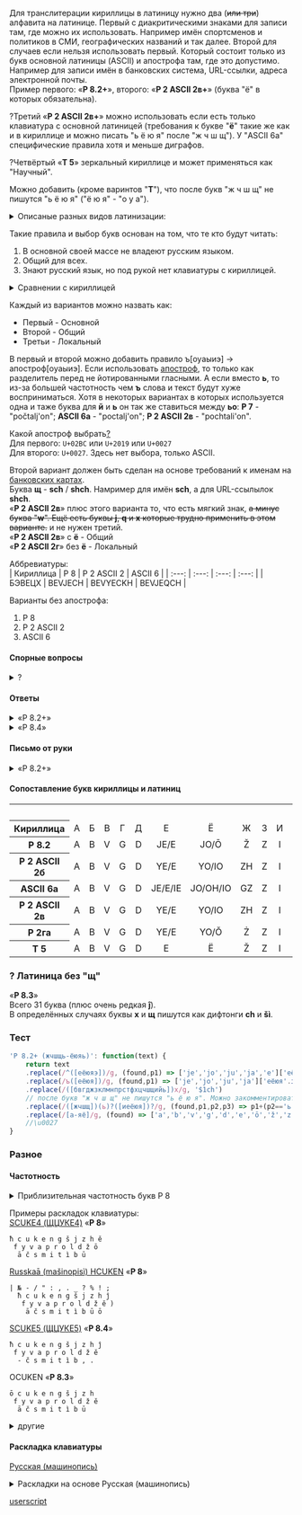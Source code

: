 Для транслитерации кириллицы в латиницу нужно два (~~или три~~) алфавита на латинице. Первый с диакритическими знаками для записи там, где можно их использовать. Например имён спортсменов и политиков в СМИ, географических названий и так далее. Второй для случаев если нельзя использовать первый. Который состоит только из букв основной латиницы (ASCII) и апострофа там, где это допустимо. Например для записи имён в банковских система, URL-ссылки, адреса электронной почты.  
Пример первого: «**Р 8.2+**», второго: «**Р 2 ASCII 2в+**» (буква "ё" в которых обязательна).

?Третий «**Р 2 ASCII 2в+**» можно использовать если есть только клавиатура с основной латиницей (требования к букве "**ё**" такие же как и в кириллице и можно писать "ь ё ю я" после "ж ч ш щ"). У "ASCII 6а" специфические правила хотя и меньше диграфов.

?Четвёртый «**Т 5**» зеркальный кириллице и может применяться как "Научный".

Можно добавить (кроме варинтов "**Т**"), что после букв "ж ч ш щ" не пишутся "ь ё ю я" ("ё ю я" - "о у а").

<details> 
  <summary>Описаные разных видов латинизации:</summary>

- ASCII - любые буквы из ASCII
- Т - одна буква кириллицы равна одной букве латиницы
- Р - романизация
- Р ASCII - латинизация по правилам английского языка
	
</details>

Такие правила и выбор букв основан на том, что те кто будут читать:
1. В основной своей массе не владеют русским языком.
2. Общий для всех.
3. Знают русский язык, но под рукой нет клавиатуры с кириллицей.

<details> 
  <summary>Сравнении с кириллицей</summary>

**Р 8.2**  
В тексте приблизительно на 1% больше букв, а объём в байта меньше на 45% в сравнении с кириллицей.
	
**ASCII 6а**  
В тексте приблизительно на 6% больше букв, а объём в байта меньше на 46% в сравнении с кириллицей.

**Р 2 ASCII 2в**  
В тексте приблизительно на 8% больше букв, а объём в байта меньше на 46% в сравнении с кириллицей.
	
</details>

Каждый из вариантов можно назвать как:
* Первый - Основной
* Второй - Общий
* Третьи - Локальный

В первый и второй можно добавить правило ъ[оуаыиэ] -> апостроф[оуаыиэ]. Если использовать [апостроф](https://en.wikipedia.org/wiki/Apostrophe#Unicode), то только как разделитель перед не йотированными гласными. А если вместо **ь**, то из-за большей частотность чем **ъ** слова и текст будут хуже восприниматься. Хотя в некоторых вариантах в которых используется одна и таже буква для **й** и **ь** он так же ставиться между **ьо**: **Р 7** - "počtalj'on"; **ASCII 6а** - "poctalj'on"; **Р 2 ASCII 2в** - "pochtali'on".

Какой апостроф выбрать[?](https://tedclancy.wordpress.com/2015/06/03/which-unicode-character-should-represent-the-english-apostrophe-and-why-the-unicode-committee-is-very-wrong/)  
Для первого: `U+02BC` или `U+2019` или `U+0027`  
Для второго: `U+0027`. Здесь нет выбора, только ASCII.

Второй вариант должен быть сделан на основе требований к именам на [банковских картах](https://stackoverflow.com/questions/2004532/credit-card-validation-can-card-name-contain-non-ascii-characters).  
Буква **щ** - **sch** / **shch**. Намример для имён **sch**, а для URL-ссылылок **shch**.  
«**Р 2 ASCII 2в**» плюс этого варианта то, что есть мягкий знак, ~~а минус буква "**w**". Ещё есть буквы **j**, **q** и **x** которые трудно применить в этом варианте.~~ и не нужен третий.  
«**Р 2 ASCII 2в**» с **ё** - Общий  
«**Р 2 ASCII 2г**» без **ё** - Локальный

Аббревиатуры:  
| Кириллица | Р 8 | Р 2 ASCII 2 | ASCII 6 |
| :---: | :---: | :---: | :---: |
| БЭВЕЦХ | BEVJECH | BEVYECKH | BEVJEQCH |

Варианты без апострофа:  
1. Р 8  
2. Р 2 ASCII 2  
3. ASCII 6

#### Спорные вопросы
<details>
  <summary>?</summary>
  
Для любого вида латиницы самые спорные вопросы:
- что использовать для буквы "**й**"
- что использовать для буквы "**х**"
- что использовать для буквы "**щ**"
- что использовать для буквы "**ы**"
- что использовать для буквы "**ь**"
- если используются йотированные гласные, то они  не пишутся в начале слова
- использовать или нет мягкие согласные
- после букв "**ж ч ш щ**" не пишутся "**ь ё ю я**"
- нужно ли использовать апостроф (для **ь** или **ъ**)
  
</details>

#### Ответы
<details>
  <summary>«Р 8.2+»</summary>
  
- для "й" в большинстве европейских и славянских языков используется "j"
- "х" после согласных, гласной "и" и "ь" - "сh" в остальных случаях "h". Так лучше смотрится "их" - "ich" / "ih"
- для "щ" - "ħ" лучше различается в тексте по сравнению с "ś ŝ ş" потому что не три одинаковые буквы с диакритикой или без, а только две
- для "ы" в большинстве славянских языков используется "y"
- для "ь" используется "ì" потому что лучше подходит для имён. Например "Darìā Natalìā". И лучше смотрится в конце слов в сравшнении с "î" očenì / očenî. Или другие производные буквы "i" например "î".
- йотированные гласные не пишутся в начале слов, а после твёрдого знака заменяют "ъе ъё ъю ъя" на "je jo ju ja"
- мягкие согласные не используют из-за малой их частотности и увеличения алфавита. Лучше использовать йотированные гласные "e ō ū ā" и мягкий знак "ì"
- после букв "ж ч ш щ" не пишутся "ь ё ю я". Легче читать
- для "ъ" используется "ĵ", а с физической клавиатуры набирается через AltGr + J или Ì. Хоть и частотность этого случая практически равна нулю лучше обойтись без апострофа который разделяет слово и ухудшает чтение. А апостроф оставить для ASCII варианта.

</details>

<details>
  <summary>«Р 8.4»</summary>

То же самое, что и «Р 8.2+», но  
Без "ō ū ā"  
Мягкость согласных обозначается буквой "ì"

</details>

#### Письмо от руки

<details> 
  <summary>«Р 8.2+» </summary>

Буквы **ō ū ā ě č š ž ħ** пишутся с хвостиком и без диакритики  
**t** пишется с хвостиком и без черты  
**ì** как **ь** и без грависа  
**i** без точки  
**j** без точки
	
</details>

#### Сопоставление букв кириллицы и латиниц
<table>
   <tbody>
      <tr>
         <th colspan="34">Алфавит</th>
      </tr>
      <tr align=center>
         <th>Кириллица</th>
         <td>А</td>
         <td>Б</td>
         <td>В</td>
         <td>Г</td>
         <td>Д</td>
         <td>Е</td>
         <td>Ё</td>
         <td>Ж</td>
         <td>З</td>
         <td>И</td>
         <td>Й</td>
         <td>К</td>
         <td>Л</td>
         <td>М</td>
         <td>Н</td>
         <td>О</td>
         <td>П</td>
         <td>Р</td>
         <td>С</td>
         <td>Т</td>
         <td>У</td>
         <td>Ф</td>
         <td>Х</td>
         <td>Ц</td>
         <td>Ч</td>
         <td>Ш</td>
         <td>Щ</td>
         <td>Ъ</td>
         <td>Ы</td>
         <td>Ь</td>
         <td>Э</td>
         <td>Ю</td>
         <td>Я</td>
      </tr>
      <tr align=center>
         <th>Р 8.2</th>
         <td>A</td>
         <td>B</td>
         <td>V</td>
         <td>G</td>
         <td>D</td>
         <td>JE/E</td>
         <td>JO/Ō</td>
         <td>Ž</td>
         <td>Z</td>
         <td>I</td>
         <td>J</td>
         <td>K</td>
         <td>L</td>
         <td>M</td>
         <td>N</td>
         <td>O</td>
         <td>P</td>
         <td>R</td>
         <td>S</td>
         <td>T</td>
         <td>U</td>
         <td>F</td>
         <td>H/CH</td>
         <td>C</td>
         <td>Č</td>
         <td>Š</td>
         <td>Ħ</td>
         <td>Ĵ</td>
         <td>Y</td>
         <td>Ì</td>
         <td>E/Ě</td>
         <td>JU/Ū</td>
         <td>JA/Ā</td>
      </tr>
      <tr align=center>
         <th>Р 2 ASCII 2б</th>
         <td>A</td>
         <td>B</td>
         <td>V</td>
         <td>G</td>
         <td>D</td>
         <td>YE/E</td>
         <td>YO/IO</td>
         <td>ZH</td>
         <td>Z</td>
         <td>I</td>
         <td>Y</td>
         <td>K</td>
         <td>L</td>
         <td>M</td>
         <td>N</td>
         <td>O</td>
         <td>P</td>
         <td>R</td>
         <td>S</td>
         <td>T</td>
         <td>U</td>
         <td>F</td>
         <td>KH</td>
         <td>C</td>
         <td>CH</td>
         <td>SH</td>
         <td>SHCH</td>
         <td>-</td>
         <td>Y</td>
         <td>-</td>
         <td>E</td>
         <td>YU/IU</td>
         <td>YA/IA</td>
      </tr>
      <tr align=center>
         <th>ASCII 6а</th>
         <td>A</td>
         <td>B</td>
         <td>V</td>
         <td>G</td>
         <td>D</td>
         <td>JE/E/IE</td>
         <td>JO/OH/IO</td>
         <td>GZ</td>
         <td>Z</td>
         <td>I</td>
         <td>J</td>
         <td>K</td>
         <td>L</td>
         <td>M</td>
         <td>N</td>
         <td>O</td>
         <td>P</td>
         <td>R</td>
         <td>S</td>
         <td>T</td>
         <td>U</td>
         <td>F</td>
         <td>CH</td>
         <td>Q</td>
         <td>C</td>
         <td>X</td>
         <td>XH</td>
         <td>-</td>
         <td>Y</td>
         <td>J</td>
         <td>E/WE</td>
         <td>JU/UH/IU</td>
         <td>JA/AH/IA</td>
      </tr>
      <tr align=center>
         <th>Р 2 ASCII 2в</th>
         <td>A</td>
         <td>B</td>
         <td>V</td>
         <td>G</td>
         <td>D</td>
         <td>YE/E</td>
         <td>YO/IO</td>
         <td>ZH</td>
         <td>Z</td>
         <td>I</td>
         <td>Y</td>
         <td>K</td>
         <td>L</td>
         <td>M</td>
         <td>N</td>
         <td>O</td>
         <td>P</td>
         <td>R</td>
         <td>S</td>
         <td>T</td>
         <td>U</td>
         <td>F</td>
         <td>H/KH</td>
         <td>C</td>
         <td>CH</td>
         <td>SH</td>
         <td>SHH</td>
         <td>-</td>
         <td>Y</td>
         <td>I/E</td>
         <td>E/EU</td>
         <td>YU/IU</td>
         <td>YA/IA</td>
      </tr>
      <tr align=center>
         <th>Р 2га</th>
         <td>A</td>
         <td>B</td>
         <td>V</td>
         <td>G</td>
         <td>D</td>
         <td>YE/E</td>
         <td>YO/Ŏ</td>
         <td>Ż</td>
         <td>Z</td>
         <td>I</td>
         <td>Y</td>
         <td>K</td>
         <td>L</td>
         <td>M</td>
         <td>N</td>
         <td>O</td>
         <td>P</td>
         <td>R</td>
         <td>S</td>
         <td>T</td>
         <td>U</td>
         <td>F</td>
         <td>X</td>
         <td>C</td>
         <td>Ç</td>
         <td>Ş</td>
         <td>Ħ</td>
         <td>-</td>
         <td>Ȳ</td>
         <td>Ì</td>
         <td>E/Ê</td>
         <td>YU/Ŭ</td>
         <td>YA/Ă</td>
      </tr>
      <tr align=center>
         <th>Т 5</th>
         <td>A</td>
         <td>B</td>
         <td>V</td>
         <td>G</td>
         <td>D</td>
         <td>E</td>
         <td>Ë</td>
         <td>Ž</td>
         <td>Z</td>
         <td>I</td>
         <td>J</td>
         <td>K</td>
         <td>L</td>
         <td>M</td>
         <td>N</td>
         <td>O</td>
         <td>P</td>
         <td>R</td>
         <td>S</td>
         <td>T</td>
         <td>U</td>
         <td>F</td>
         <td>H</td>
         <td>C</td>
         <td>Č</td>
         <td>Š</td>
         <td>Ħ</td>
         <td>Ĵ</td>
         <td>Y</td>
         <td>Ì</td>
         <td>Ě</td>
         <td>Ū</td>
         <td>Ā</td>
      </tr>
   <tbody>
<table>

### ? Латиница без "щ"
«**Р 8.3**»  
Всего 31 буква (плюс очень редкая **ĵ**).  
В определённых случаях буквы **х** и **щ** пишутся как дифтонги **ch** и **šì**.

### Тест

```javascript
'Р 8.2+ (жчшщь-ёюяь)': function(text) {
	return text
	.replace(/^([еёюяэ])/g, (found,p1) => ['je','jo','ju','ja','e']['еёюяэ'.indexOf(p1)])
	.replace(/ъ([еёюя])/g, (found,p1) => ['je','jo','ju','ja']['еёюя'.indexOf(p1)])
	.replace(/([бвгджзклмнпрстфхцчшщийь])х/g, '$1ch')
	// после букв "ж ч ш щ" не пишутся "ь ё ю я". Можно закомментировать эту строку
	.replace(/([жчшщ])(ь)?([иеёюя])?/g, (found,p1,p2,p3) => p1+(p2=='ь'&&p3?'j':'')+(p3?'ieoua'['иеёюя'.indexOf(p3)]:''))
	.replace(/[а-яё]/g, (found) => ['a','b','v','g','d','e','ō','ž','z','i','j','k','l','m','n','o','p','r','s','t','u','f','h','c','č','š','ħ','ĵ','y','ì','ě','ū','ā']['абвгдеёжзийклмнопрстуфхцчшщъыьэюя'.indexOf(found)]);
	//\u0027
}
```

### Разное
	
#### Частотность
 <details>
  <summary>Приблизительная частотность букв Р 8</summary>

``` 
Буква	Ранг	%
o	1	10.726
a	2	9.168
e	3	8.281
n	4	6.482
t	5	6.422
i	6	6.203
s	7	5.109
l	8	4.487
v	9	4.194
r	10	4.117
k	11	3.651
m	12	3.478
d	13	2.927
p	14	2.895
u	15	2.844
ì	16	2.146
j	17	2.009
ā	18	1.751
č	19	1.712
y	20	1.619
b	21	1.568
z	22	1.539
g	23	1.476
ž	24	1.009
š	25	0.984
h	26	0.800
ō	27	0.648
c	28	0.611
ū	29	0.605
ħ	30	0.353
f	31	0.169
ě	32	0.015
		(306212)
```

</details>

Примеры раскладок клавиатуры:  
[SCUKE4 (ЩЦУКЕ4)](https://raw.githubusercontent.com/2k1dmg/c2l/main/files/RuSCUKE4.klc) «**Р 8**»

```
ħ c u k e n g š j z h ě
 f y v a p r o l d ž ō
  ā č s m i t ì b ū
```

[Russkaā (mašinopisì) HCUKEN](https://raw.githubusercontent.com/2k1dmg/c2l/main/files/RuHCUKENtw.klc) «**Р 8**»
```
| № - / " : , . _ ? % ! ;
  ħ c u k e n g š j z h ĵ
   f y v a p r o l d ž ě )
    ā č s m i t ì b ū ō
```	
[SCUKE5 (ЩЦУКЕ5)](https://raw.githubusercontent.com/2k1dmg/c2l/main/files/RuSCUKE5.klc) «**Р 8.4**»
```
ħ c u k e n g š j z h ĵ
 f y v a p r o l d ž ě
  - č s m i t ì b , .
```
	
OCUKEN «**Р 8.3**»
```
ō c u k e n g š j z h 
 f y v a p r o l d ž ě
  ā č s m i t ì b ū
```
	
<details>
  <summary>другие</summary>
  
[SCUKEN (ЩЦУКЕН)](https://raw.githubusercontent.com/2k1dmg/c2l/main/files/RuSCUKEN.klc) «**Р 2в**»

```
ŝ c u k e n g š y z x ê
 f î v a p r o l d ž ō
  ā č s m i t j b ū
```
 
[SCUKE2 (ЩЦУКЕ2)](https://raw.githubusercontent.com/2k1dmg/c2l/main/files/RuSCUKE2.klc) «**Р 2ва/б**»

```
ŝ c u k e n g š y z h ê
 f î v a p r o l d ž ō
  ā č s m i t j b ū
```

[SCUKE3 (ЩЦУКЕ3)](https://raw.githubusercontent.com/2k1dmg/c2l/main/files/RuSCUKE3.klc) «**Р 2ва/ба**»

```
  ź ŕ ď ś ń ľ ť
ŝ c u k e n g š y z h ê
 f î v a p r o l d ž ō
  ā č s m i t j b ū
```

[ECUKEN (ЭЦУКЕН)](https://raw.githubusercontent.com/2k1dmg/c2l/main/files/RuECUKEN.klc) «**Р 2б**»

```
ê c u k e n g š y z h
 f î v a p r o l d ž ō
  ā č s m i t j b ū
```
  
</details>
	
#### Раскладка клавиатуры
[Русская (машинопись)](https://ru.wikipedia.org/wiki/%D0%99%D0%A6%D0%A3%D0%9A%D0%95%D0%9D#%D0%A0%D1%83%D1%81%D1%81%D0%BA%D0%B0%D1%8F_(%D0%BC%D0%B0%D1%88%D0%B8%D0%BD%D0%BE%D0%BF%D0%B8%D1%81%D1%8C))

<details>
  <summary>Раскладки на основе Русская (машинопись)</summary>

**Татарская**
```
| № - / " : , . _ ? % ! ;
 й ө у к е н г ш ә з х ү
  ф ы в а п р о л д ң э
   я ч с м и т җ б ю һ
```

</details>
 
[userscript](https://greasyfork.org/scripts/21717)
